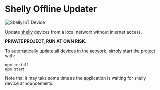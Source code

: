 # Shelly Offline Updater

![Shelly IoT Device](https://shop.shelly.cloud/image/cache/catalog/shelly_plug_s/s_plug_s_x1-300x300.jpg)

Update [shelly](https://shelly.cloud/) devices from a local network without internet access. 
 
**PRIVATE PROJECT, RUN AT OWN RISK.**

To automatically update all devices in the network, simply start the project with:

```
npm install
npm start
```

Note that it may take some time as the application is waiting for shelly device announcements.
